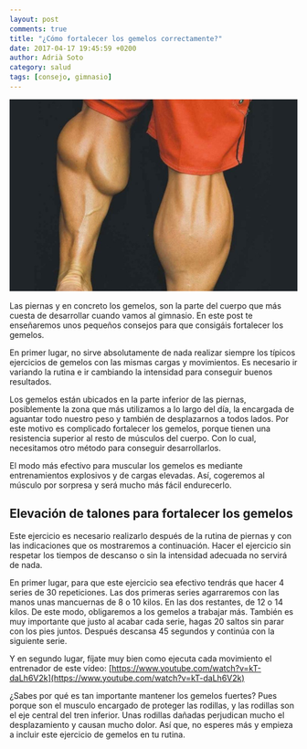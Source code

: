 ```yaml
---
layout: post
comments: true
title: "¿Cómo fortalecer los gemelos correctamente?"
date: 2017-04-17 19:45:59 +0200
author: Adrià Soto
category: salud
tags: [consejo, gimnasio]
---
```

![Fortalecer los gemelos](/img/fortalecer_gemelos.jpg)

Las piernas y en concreto los gemelos, son la parte del cuerpo que más cuesta de desarrollar 
cuando vamos al gimnasio. En este post te enseñaremos unos pequeños consejos para que consigáis 
fortalecer los gemelos.

En primer lugar, no sirve absolutamente de nada realizar siempre los típicos ejercicios de 
gemelos con las mismas cargas y movimientos. Es necesario ir variando la rutina e ir cambiando 
la intensidad para conseguir buenos resultados.

<!--excerpt-->

Los gemelos están ubicados en la parte inferior de las piernas, posiblemente la zona que más utilizamos 
a lo largo del día, la encargada de aguantar todo nuestro peso y también de desplazarnos a todos lados. 
Por este motivo es complicado fortalecer los gemelos, porque tienen una resistencia superior al resto de 
músculos del cuerpo. Con lo cual, necesitamos otro método para conseguir desarrollarlos.

El modo más efectivo para muscular los gemelos es mediante entrenamientos explosivos y de cargas elevadas. 
Así, cogeremos al músculo por sorpresa y será mucho más fácil endurecerlo.

## Elevación de talones para fortalecer los gemelos

Este ejercicio es necesario realizarlo después de la rutina de piernas y con las indicaciones que os 
mostraremos a continuación. Hacer el ejercicio sin respetar los tiempos de descanso o sin la intensidad 
adecuada no servirá de nada.

En primer lugar, para que este ejercicio sea efectivo tendrás que hacer 4 series de 30 repeticiones. 
Las dos primeras series agarraremos con las manos unas mancuernas de 8 o 10 kilos. En las dos restantes, 
de 12 o 14 kilos. De este modo, obligaremos a los gemelos a trabajar más. También es muy importante que 
justo al acabar cada serie, hagas 20 saltos sin parar con los pies juntos. Después descansa 45 segundos 
y continúa con la siguiente serie.

Y en segundo lugar, fíjate muy bien como ejecuta cada movimiento el entrenador de este vídeo:
[https://www.youtube.com/watch?v=kT-daLh6V2k](https://www.youtube.com/watch?v=kT-daLh6V2k)

¿Sabes por qué es tan importante mantener los gemelos fuertes? Pues porque son el musculo encargado 
de proteger las rodillas, y las rodillas son el eje central del tren inferior. Unas rodillas dañadas 
perjudican mucho el desplazamiento y causan mucho dolor. Así que, no esperes más y empieza a incluir 
este ejercicio de gemelos en tu rutina.
